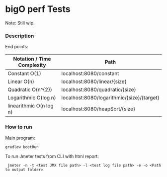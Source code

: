 # bigO perf Tests

Note: Still wip.

### Description

End points:

| Notation / Time Complexity | Path                                       |
|----------------------------|--------------------------------------------|
| Constant O(1)              | localhost:8080/constant                    |
| Linear O(n)                | localhost:8080/linear/{size}               |
| Quadratic O(n^{2})         | localhost:8080/quadratic/{size}            |
| Logarithmic O(log n)       | localhost:8080/logarithmic/{size}/{target} |
| linearithmic O(n log n)    | localhost:8080/heapSort/{size}             |


### How to run

Main program:

```dtd
gradlew bootRun
```

To run Jmeter tests from CLI with html report:

```
 jmeter -n -t <test JMX file path> -l <test log file path> -e -o <Path to output folder>
 ```